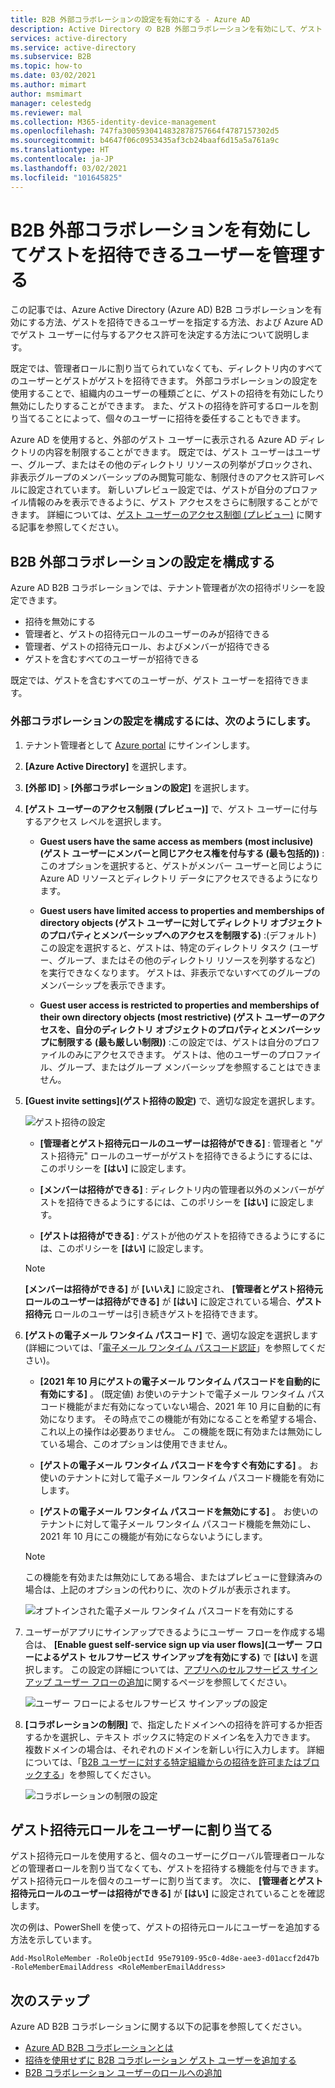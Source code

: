 ```yaml
---
title: B2B 外部コラボレーションの設定を有効にする - Azure AD
description: Active Directory の B2B 外部コラボレーションを有効にして、ゲスト ユーザーを招待できるユーザーを管理する方法について説明します。 ゲスト招待元ロールを使用して、招待を委任します。
services: active-directory
ms.service: active-directory
ms.subservice: B2B
ms.topic: how-to
ms.date: 03/02/2021
ms.author: mimart
author: msmimart
manager: celestedg
ms.reviewer: mal
ms.collection: M365-identity-device-management
ms.openlocfilehash: 747fa3005930414832878757664f4787157302d5
ms.sourcegitcommit: b4647f06c0953435af3cb24baaf6d15a5a761a9c
ms.translationtype: HT
ms.contentlocale: ja-JP
ms.lasthandoff: 03/02/2021
ms.locfileid: "101645825"
---
```

# <a name="enable-b2b-external-collaboration-and-manage-who-can-invite-guests"></a>B2B 外部コラボレーションを有効にしてゲストを招待できるユーザーを管理する

この記事では、Azure Active Directory (Azure AD) B2B コラボレーションを有効にする方法、ゲストを招待できるユーザーを指定する方法、および Azure AD でゲスト ユーザーに付与するアクセス許可を決定する方法について説明します。 

既定では、管理者ロールに割り当てられていなくても、ディレクトリ内のすべてのユーザーとゲストがゲストを招待できます。 外部コラボレーションの設定を使用することで、組織内のユーザーの種類ごとに、ゲストの招待を有効にしたり無効にしたりすることができます。 また、ゲストの招待を許可するロールを割り当てることによって、個々のユーザーに招待を委任することもできます。

Azure AD を使用すると、外部のゲスト ユーザーに表示される Azure AD ディレクトリの内容を制限することができます。 既定では、ゲスト ユーザーはユーザー、グループ、またはその他のディレクトリ リソースの列挙がブロックされ、非表示グループのメンバーシップのみ閲覧可能な、制限付きのアクセス許可レベルに設定されています。 新しいプレビュー設定では、ゲストが自分のプロファイル情報のみを表示できるように、ゲスト アクセスをさらに制限することができます。 詳細については、[ゲスト ユーザーのアクセス制御 (プレビュー)](../enterprise-users/users-restrict-guest-permissions.md) に関する記事を参照してください。

## <a name="configure-b2b-external-collaboration-settings"></a>B2B 外部コラボレーションの設定を構成する

Azure AD B2B コラボレーションでは、テナント管理者が次の招待ポリシーを設定できます。

- 招待を無効にする
- 管理者と、ゲストの招待元ロールのユーザーのみが招待できる
- 管理者、ゲストの招待元ロール、およびメンバーが招待できる
- ゲストを含むすべてのユーザーが招待できる

既定では、ゲストを含むすべてのユーザーが、ゲスト ユーザーを招待できます。

### <a name="to-configure-external-collaboration-settings"></a>外部コラボレーションの設定を構成するには、次のようにします。

1. テナント管理者として [Azure portal](https://portal.azure.com) にサインインします。
2. **[Azure Active Directory]** を選択します。
3. **[外部 ID]**  >  **[外部コラボレーションの設定]** を選択します。

4. **[ゲスト ユーザーのアクセス制限 (プレビュー)]** で、ゲスト ユーザーに付与するアクセス レベルを選択します。
  
   - **Guest users have the same access as members (most inclusive) (ゲスト ユーザーにメンバーと同じアクセス権を付与する (最も包括的))** :このオプションを選択すると、ゲストがメンバー ユーザーと同じように Azure AD リソースとディレクトリ データにアクセスできるようになります。

   - **Guest users have limited access to properties and memberships of directory objects (ゲスト ユーザーに対してディレクトリ オブジェクトのプロパティとメンバーシップへのアクセスを制限する)** :(デフォルト) この設定を選択すると、ゲストは、特定のディレクトリ タスク (ユーザー、グループ、またはその他のディレクトリ リソースを列挙するなど) を実行できなくなります。 ゲストは、非表示でないすべてのグループのメンバーシップを表示できます。

   - **Guest user access is restricted to properties and memberships of their own directory objects (most restrictive) (ゲスト ユーザーのアクセスを、自分のディレクトリ オブジェクトのプロパティとメンバーシップに制限する (最も厳しい制限))** :この設定では、ゲストは自分のプロファイルのみにアクセスできます。 ゲストは、他のユーザーのプロファイル、グループ、またはグループ メンバーシップを参照することはできません。


5. **[Guest invite settings]\(ゲスト招待の設定\)** で、適切な設定を選択します。

    ![ゲスト招待の設定](./media/delegate-invitations/guest-invite-settings.png)

   - **[管理者とゲスト招待元ロールのユーザーは招待ができる]** : 管理者と "ゲスト招待元" ロールのユーザーがゲストを招待できるようにするには、このポリシーを **[はい]** に設定します。

   - **[メンバーは招待ができる]** : ディレクトリ内の管理者以外のメンバーがゲストを招待できるようにするには、このポリシーを **[はい]** に設定します。

   - **[ゲストは招待ができる]** : ゲストが他のゲストを招待できるようにするには、このポリシーを **[はい]** に設定します。

   > [!NOTE]
   > **[メンバーは招待ができる]** が **[いいえ]** に設定され、 **[管理者とゲスト招待元ロールのユーザーは招待ができる]** が **[はい]** に設定されている場合、**ゲスト招待元** ロールのユーザーは引き続きゲストを招待できます。

6. **[ゲストの電子メール ワンタイム パスコード]** で、適切な設定を選択します (詳細については、「[電子メール ワンタイム パスコード認証](one-time-passcode.md)」を参照してください)。

   - **[2021 年 10 月にゲストの電子メール ワンタイム パスコードを自動的に有効にする]** 。 (既定値) お使いのテナントで電子メール ワンタイム パスコード機能がまだ有効になっていない場合、2021 年 10 月に自動的に有効になります。 その時点でこの機能が有効になることを希望する場合、これ以上の操作は必要ありません。 この機能を既に有効または無効にしている場合、このオプションは使用できません。

   - **[ゲストの電子メール ワンタイム パスコードを今すぐ有効にする]** 。 お使いのテナントに対して電子メール ワンタイム パスコード機能を有効にします。

   - **[ゲストの電子メール ワンタイム パスコードを無効にする]** 。 お使いのテナントに対して電子メール ワンタイム パスコード機能を無効にし、2021 年 10 月にこの機能が有効にならないようにします。

   > [!NOTE]
   > この機能を有効または無効にしてある場合、またはプレビューに登録済みの場合は、上記のオプションの代わりに、次のトグルが表示されます。
   >
   >![オプトインされた電子メール ワンタイム パスコードを有効にする](media/delegate-invitations/enable-email-otp-opted-in.png)

7. ユーザーがアプリにサインアップできるようにユーザー フローを作成する場合は、 **[Enable guest self-service sign up via user flows]\(ユーザー フローによるゲスト セルフサービス サインアップを有効にする\)** で **[はい]** を選択します。 この設定の詳細については、[アプリへのセルフサービス サインアップ ユーザー フローの追加](self-service-sign-up-user-flow.md)に関するページを参照してください。

    ![ユーザー フローによるセルフサービス サインアップの設定](./media/delegate-invitations/self-service-sign-up-setting.png)

7. **[コラボレーションの制限]** で、指定したドメインへの招待を許可するか拒否するかを選択し、テキスト ボックスに特定のドメイン名を入力できます。 複数ドメインの場合は、それぞれのドメインを新しい行に入力します。 詳細については、「[B2B ユーザーに対する特定組織からの招待を許可またはブロックする](allow-deny-list.md)」を参照してください。

    ![コラボレーションの制限の設定](./media/delegate-invitations/collaboration-restrictions.png)
## <a name="assign-the-guest-inviter-role-to-a-user"></a>ゲスト招待元ロールをユーザーに割り当てる

ゲスト招待元ロールを使用すると、個々のユーザーにグローバル管理者ロールなどの管理者ロールを割り当てなくても、ゲストを招待する機能を付与できます。 ゲスト招待元ロールを個々のユーザーに割り当てます。 次に、 **[管理者とゲスト招待元ロールのユーザーは招待ができる]** が **[はい]** に設定されていることを確認します。

次の例は、PowerShell を使って、ゲストの招待元ロールにユーザーを追加する方法を示しています。

```
Add-MsolRoleMember -RoleObjectId 95e79109-95c0-4d8e-aee3-d01accf2d47b -RoleMemberEmailAddress <RoleMemberEmailAddress>
```

## <a name="next-steps"></a>次のステップ

Azure AD B2B コラボレーションに関する以下の記事を参照してください。

- [Azure AD B2B コラボレーションとは](what-is-b2b.md)
- [招待を使用せずに B2B コラボレーション ゲスト ユーザーを追加する](add-user-without-invite.md)
- [B2B コラボレーション ユーザーのロールへの追加](add-guest-to-role.md)

